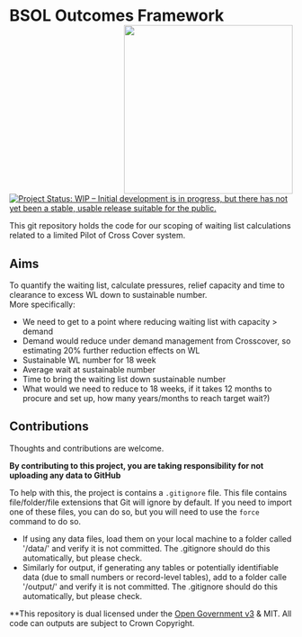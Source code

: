 # BSOL Outcomes Framework <img src="https://www.birminghamsolihull.icb.nhs.uk/application/files/1316/5651/5354/logo_full_colour_main_lockup.svg" align="right" width="300px"/>

<!-- badges: start -->
[![Project Status: WIP – Initial development is in progress, but there has not yet been a stable, usable release suitable for the public.](https://www.repostatus.org/badges/latest/concept.svg)](https://www.repostatus.org/#concept)
<!-- badges: end -->


This git repository holds the code for our scoping of waiting list calculations related to a limited Pilot of Cross Cover system.  

## Aims

To quantify the waiting list, calculate pressures, relief capacity and time to clearance to excess WL down to sustainable number.  
More specifically: 

- We need to get to a point where reducing waiting list with capacity > demand	
-	Demand would reduce under demand management from Crosscover, so estimating 20% further reduction effects on WL
-	Sustainable WL number for 18 week	
-	Average wait at sustainable	number
-	Time to bring the waiting list down	sustainable number
-	What would we need to reduce to 18 weeks, if it takes 12 months to procure and set up, how many years/months to reach target wait?)	


## Contributions
 
Thoughts and contributions are welcome.

**By contributing to this project, you are taking responsibility for not uploading any data to GitHub**

To help with this, the project is contains a `.gitignore` file.  This file contains file/folder/file extensions that Git will ignore by default.  If you need to import one of these files, you can do so, but you will need to use the `force` command to do so.

- If using any data files, load them on your local machine to a folder called '/data/' and verify it is not committed. The .gitignore should do this automatically, but please check.
- Similarly for output, if generating any tables or potentially identifiable data (due to small numbers or record-level tables), add to a folder calle '/output/' and verify it is not committed.  The .gitignore should do this automatically, but please check.



**This repository is dual licensed under the [Open Government v3]([https://www.nationalarchives.gov.uk/doc/open-government-licence/version/3/) & MIT. All code can outputs are subject to Crown Copyright.
